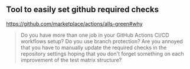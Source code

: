 ## Tool to easily set github required checks
https://github.com/marketplace/actions/alls-green#why
>Do you have more than one job in your GitHub Actions CI/CD workflows setup? Do you use branch protection? Are you annoyed that you have to manually update the required checks in the repository settings hoping that you don't forget something on each improvement of the test matrix structure?